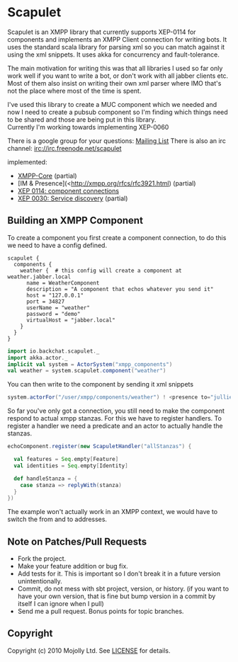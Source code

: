 # Scapulet
  
Scapulet is an XMPP library that currently supports XEP-0114 for components and implements an XMPP Client connection for writing bots.
It uses the standard scala library for parsing xml so you can match against it using the xml snippets.
It uses akka for concurrency and fault-tolerance.

The main motivation for writing this was that all libraries I used so far only work well if you want to write a bot, or
don't work with all jabber clients etc. Most of them also insist on writing their own xml parser where IMO that's not
the place where most of the time is spent.

I've used this library to create a MUC component which we needed and now I need to create a pubsub component so I'm finding 
which things need to be shared and those are being put in this library.   
Currently I'm working towards implementing XEP-0060

There is a google group for your questions: [Mailing List](http://groups.google.com/group/scapulet-user)
There is also an irc channel: <irc://irc.freenode.net/scapulet>  

implemented:  
  * [XMPP-Core](http://xmpp.org/rfcs/rfc3920.html) (partial)
  * [IM & Presence](<http://xmpp.org/rfcs/rfc3921.html) (partial)
  * [XEP 0114: component connections](http://xmpp.org/extensions/xep-0114.html)
  * [XEP 0030: Service discovery](http://xmpp.org/extensions/xep-0030.html) (partial)


## Building an XMPP Component

To create a component you first create a component connection, to do this we need to have a config defined.

```
scapulet {
  components {
    weather {  # this config will create a component at weather.jabber.local
      name = WeatherComponent
      description = "A component that echos whatever you send it"
      host = "127.0.0.1"
      port = 34827
      userName = "weather"
      password = "demo"
      virtualHost = "jabber.local"
    }
  }
}
```

```scala
import io.backchat.scapulet._
import akka.actor._
implicit val system = ActorSystem("xmpp_components")
val weather = system.scapulet.component("weather")
```

You can then write to the component by sending it xml snippets

```scala
system.actorFor("/user/xmpp/components/weather") ! <presence to="julliet@capulet.com" from="echo.montague.net"></presence>
```

So far you've only got a connection, you still need to make the component respond to actual xmpp stanzas. For this we
have to register handlers. To register a handler we need a predicate and an actor to actually handle the stanzas.

```scala
echoComponent.register(new ScapuletHandler("allStanzas") {

  val features = Seq.empty[Feature]
  val identities = Seq.empty[Identity]

  def handleStanza = {
    case stanza => replyWith(stanza)
  }
})
```

The example won't actually work in an XMPP context, we would have to switch the from and to addresses.

## Note on Patches/Pull Requests
 
* Fork the project.
* Make your feature addition or bug fix.
* Add tests for it. This is important so I don't break it in a
  future version unintentionally.
* Commit, do not mess with sbt project, version, or history.
  (if you want to have your own version, that is fine but bump version in a commit by itself I can ignore when I pull)
* Send me a pull request. Bonus points for topic branches.

## Copyright

Copyright (c) 2010 Mojolly Ltd. See [LICENSE](https://github.com/mojolly/scapulet/raw/HEAD/LICENSE) for details.
